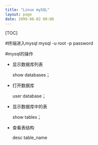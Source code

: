 ```yaml
---
title: "Linux mySQL"
layout: page
date: 2099-06-02 00:00
---
```

[TOC]

#终端进入mysql
    mysql -u root -p password

#mysql的操作

* 显示数据库列表

    show databases；

* 打开数据库

    user database；

* 显示数据库中的表

    show tables；

* 查看表结构

    desc table_name